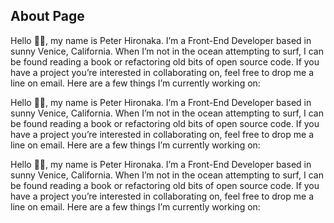 ## About Page

Hello 👋🏼, my name is Peter Hironaka. I’m a Front-End Developer based in sunny Venice, California. When I’m not in the ocean attempting to surf, I can be found reading a book or refactoring old bits of open source code. If you have a project you’re interested in collaborating on, feel free to drop me a line on email. Here are a few things I’m currently working on:


Hello 👋🏼, my name is Peter Hironaka. I’m a Front-End Developer based in sunny Venice, California. When I’m not in the ocean attempting to surf, I can be found reading a book or refactoring old bits of open source code. If you have a project you’re interested in collaborating on, feel free to drop me a line on email. Here are a few things I’m currently working on:


Hello 👋🏼, my name is Peter Hironaka. I’m a Front-End Developer based in sunny Venice, California. When I’m not in the ocean attempting to surf, I can be found reading a book or refactoring old bits of open source code. If you have a project you’re interested in collaborating on, feel free to drop me a line on email. Here are a few things I’m currently working on:
